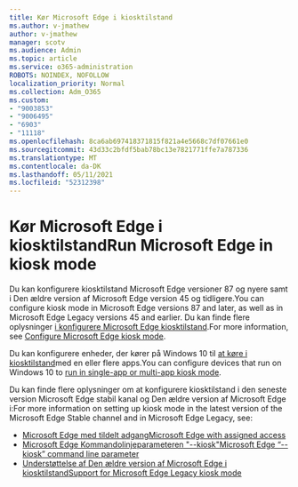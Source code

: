 ```yaml
---
title: Kør Microsoft Edge i kiosktilstand
ms.author: v-jmathew
author: v-jmathew
manager: scotv
ms.audience: Admin
ms.topic: article
ms.service: o365-administration
ROBOTS: NOINDEX, NOFOLLOW
localization_priority: Normal
ms.collection: Adm_O365
ms.custom:
- "9003853"
- "9006495"
- "6903"
- "11118"
ms.openlocfilehash: 8ca6ab697418371815f821a4e5668c7df07661e0
ms.sourcegitcommit: 43d33c2bfdf5bab78bc13e7821771ffe7a787336
ms.translationtype: MT
ms.contentlocale: da-DK
ms.lasthandoff: 05/11/2021
ms.locfileid: "52312398"
---
```

# <a name="run-microsoft-edge-in-kiosk-mode"></a><span data-ttu-id="d622a-102">Kør Microsoft Edge i kiosktilstand</span><span class="sxs-lookup"><span data-stu-id="d622a-102">Run Microsoft Edge in kiosk mode</span></span>

<span data-ttu-id="d622a-103">Du kan konfigurere kiosktilstand Microsoft Edge versioner 87 og nyere samt i Den ældre version af Microsoft Edge version 45 og tidligere.</span><span class="sxs-lookup"><span data-stu-id="d622a-103">You can configure kiosk mode in Microsoft Edge versions 87 and later, as well as in Microsoft Edge Legacy versions 45 and earlier.</span></span> <span data-ttu-id="d622a-104">Du kan finde flere oplysninger [i konfigurere Microsoft Edge kiosktilstand](https://docs.microsoft.com/deployedge/microsoft-edge-configure-kiosk-mode).</span><span class="sxs-lookup"><span data-stu-id="d622a-104">For more information, see [Configure Microsoft Edge kiosk mode](https://docs.microsoft.com/deployedge/microsoft-edge-configure-kiosk-mode).</span></span>

<span data-ttu-id="d622a-105">Du kan konfigurere enheder, der kører på Windows 10 til [at køre i kiosktilstand](https://go.microsoft.com/fwlink/?linkid=2133659)med en eller flere apps.</span><span class="sxs-lookup"><span data-stu-id="d622a-105">You can configure devices that run on Windows 10 to [run in single-app or multi-app kiosk mode](https://go.microsoft.com/fwlink/?linkid=2133659).</span></span>

<span data-ttu-id="d622a-106">Du kan finde flere oplysninger om at konfigurere kiosktilstand i den seneste version Microsoft Edge stabil kanal og Den ældre version af Microsoft Edge i:</span><span class="sxs-lookup"><span data-stu-id="d622a-106">For more information on setting up kiosk mode in the latest version of the Microsoft Edge Stable channel and in Microsoft Edge Legacy, see:</span></span>

- [<span data-ttu-id="d622a-107">Microsoft Edge med tildelt adgang</span><span class="sxs-lookup"><span data-stu-id="d622a-107">Microsoft Edge with assigned access</span></span>](https://docs.microsoft.com/deployedge/microsoft-edge-configure-kiosk-mode#microsoft-edge-with-assigned-access)
- [<span data-ttu-id="d622a-108">Microsoft Edge Kommandolinjeparameteren "--kiosk"</span><span class="sxs-lookup"><span data-stu-id="d622a-108">Microsoft Edge “--kiosk” command line parameter</span></span>](https://answers.microsoft.com/microsoftedge/forum/msedge_open-msedge_win10/access-microsoft-edge-using-command-line/03a4add6-9ca4-4fbb-a183-aaa763a0ab76)
- [<span data-ttu-id="d622a-109">Understøttelse af Den ældre version af Microsoft Edge i kiosktilstand</span><span class="sxs-lookup"><span data-stu-id="d622a-109">Support for Microsoft Edge Legacy kiosk mode</span></span>](https://blogs.windows.com/msedgedev/2021/02/05/what-you-need-to-know-about-kiosk-mode-when-support-for-microsoft-edge-legacy-ends/)

